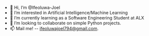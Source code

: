 - 👋 Hi, I’m @Ifeoluwa-Joel
- 👀 I’m interested in Artificial Intelligence/Machine Learning
- 🌱 I’m currently learning as a Software Engineering Student at ALX
- 💞️ I’m looking to collaborate on simple Python projects.
- 📫 Mail me! -- ifeoluwajoel794@gmail.com. 

<!---
Ifeoluwa-Joel/Ifeoluwa-Joel is a ✨ special ✨ repository because its `README.md` (this file) appears on your GitHub profile.
You can click the Preview link to take a look at your changes.
--->
